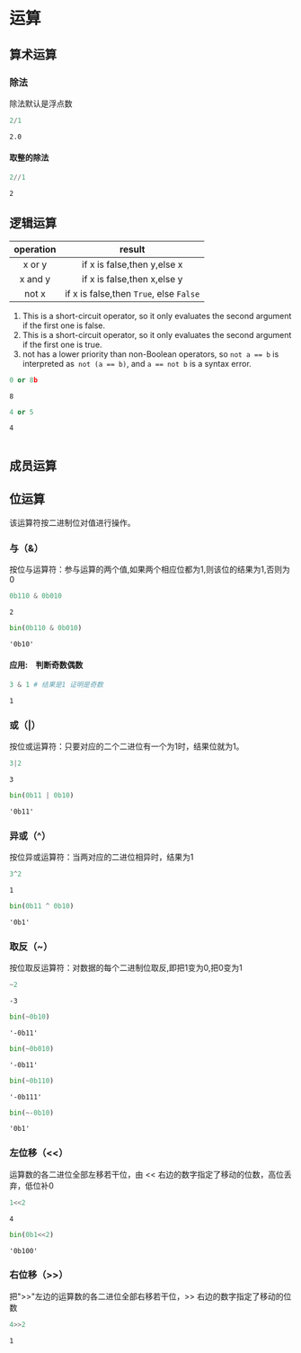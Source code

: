 
# 运算

## 算术运算

### 除法
除法默认是浮点数


```python
2/1
```




    2.0



#### 取整的除法


```python
2//1
```




    2



## 逻辑运算

| operation| result |
| :--: | :--: |
| x or y| if x is false,then y,else x |
| x and y| if x is false,then x,else y |
| not x| if x is false,then `True`, else `False` |

1. This is a short-circuit operator, so it only evaluates the second argument if the first one is false.
2. This is a short-circuit operator, so it only evaluates the second argument if the first one is true.
3. not has a lower priority than non-Boolean operators, so `not a == b` is interpreted as` not (a == b)`, and `a == not b` is a syntax error.


```python
0 or 8b
```




    8




```python
4 or 5
```




    4




```python

```

## 成员运算

## 位运算
该运算符按二进制位对值进行操作。

###  与（&）
按位与运算符：参与运算的两个值,如果两个相应位都为1,则该位的结果为1,否则为0


```python
0b110 & 0b010
```




    2




```python
bin(0b110 & 0b010)
```




    '0b10'



#### 应用:　判断奇数偶数


```python
3 & 1 # 结果是1 证明是奇数
```




    1



### 或（|）
按位或运算符：只要对应的二个二进位有一个为1时，结果位就为1。


```python
3|2
```




    3




```python
bin(0b11 | 0b10)
```




    '0b11'



### 异或（^）
按位异或运算符：当两对应的二进位相异时，结果为1


```python
3^2
```




    1




```python
bin(0b11 ^ 0b10)
```




    '0b1'



### 取反（~）
按位取反运算符：对数据的每个二进制位取反,即把1变为0,把0变为1


```python
~2
```




    -3




```python
bin(~0b10)
```




    '-0b11'




```python
bin(~0b010)
```




    '-0b11'




```python
bin(~0b110)
```




    '-0b111'




```python
bin(~-0b10)
```




    '0b1'



### 左位移（<<）
运算数的各二进位全部左移若干位，由 << 右边的数字指定了移动的位数，高位丢弃，低位补0


```python
1<<2
```




    4




```python
bin(0b1<<2)
```




    '0b100'



### 右位移（>>）
把">>"左边的运算数的各二进位全部右移若干位，>> 右边的数字指定了移动的位数


```python
4>>2
```




    1


